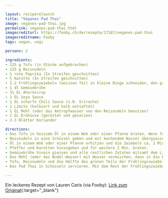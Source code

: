 ```yaml
---

layout: reciperelaunch
title: "Veganes Pad Thai"
image: veganes-pad-thai.jpg
permalink: veganes-pad-thai.html
imagecrediturl: https://fooby.ch/de/rezepte/17187/veganes-pad-thai
imagecreditname: Fooby
tags: vegan, vegi

persons: 2

ingredients:
- 125 g Tofu (in Stücke aufgebrochen)
- 125 g Reisnudeln
- ½ rote Paprika (In Streifen geschnitten)
- ½ Karotte (In Streifen geschnitten)
- 1-2 Frühlingszwiebeln (weissen Teil in kleine Ringe schneiden, den grünen Teil aufbewahren)
- ¾ dl Gemüsebrühe
- 1½ EL Ahornsirup
- 1 EL Soya Sauce
- ½ EL scharfe Chili Sauce (z.B. Sriracha)
- 1 Limite (halbiert und halb entsaftet)
- ½ EL Mehl (oder das Abtropfwasser von den Reisnudeln benutzen)
- 1 EL Erdnüsse (geröstet und gesalzen)
- 2-3 Blätter Koriander

directions:
- Das Tofu in heissem Öl in einem Wok oder einer Pfanne braten. Wenn fertig in einer Schüssel zur Seite stellen. 
- Reisnudeln in eine Schüssel geben und mit kochendem Wasser übergiessen. Abdecken und für 10 Min. ziehen lassen. Danach etwas von dem Nudel-Wasser für die Sauce aufbewahren, falls kein Mehl genutzt wird.  
- Öl in einem Wok oder einer Pfanne erhitzen und die Zwiebeln ca. 1 Min. lang anbraten. 
- Pfeffer und Karotten hinzugeben und für weitere 2 Min. braten. 
- Gemüsebrühe hinein giessen und alle restlichen Zutaten mitsamt dem Limettensaft zum kochen bringen. 
- Das Mehl (oder das Nudel-Wasser) mit Wasser vermischen, dann in die Pfanne hinzugeben. Alles zum kochen bringen und dann für ein paar Minuten köcheln lassen. 
- Tofu, Reisnudeln und die Hälfte des grünen Teils der Frühlingszwiebel hinzufügen. 
- Das Pad Thai in Schüsseln servieren. Mit dem Rest der Frühlingszwiebel, den Limettenschnitzen, Erdnüssen und Koriander garnieren. 

---
```


Ein leckeres Rezept von Lauren Caris (via Fooby): [Link zum Original](https://fooby.ch/de/rezepte/17187/veganes-pad-thai){:target="_blank"}